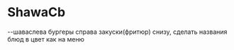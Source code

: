# ShawaCb
--шаваслева бургеры справа закуски(фритюр) снизу,  сделать названия блюд в цвет как на меню